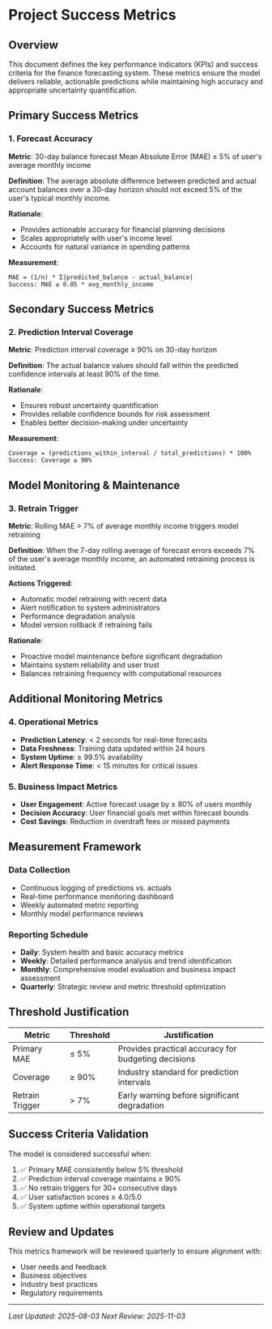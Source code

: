 # Project Success Metrics

## Overview

This document defines the key performance indicators (KPIs) and success criteria for the finance forecasting system. These metrics ensure the model delivers reliable, actionable predictions while maintaining high accuracy and appropriate uncertainty quantification.

## Primary Success Metrics

### 1. Forecast Accuracy
**Metric**: 30-day balance forecast Mean Absolute Error (MAE) ≤ 5% of user's average monthly income

**Definition**: The average absolute difference between predicted and actual account balances over a 30-day horizon should not exceed 5% of the user's typical monthly income.

**Rationale**:
- Provides actionable accuracy for financial planning decisions
- Scales appropriately with user's income level
- Accounts for natural variance in spending patterns

**Measurement**:
```
MAE = (1/n) * Σ|predicted_balance - actual_balance|
Success: MAE ≤ 0.05 * avg_monthly_income
```

## Secondary Success Metrics

### 2. Prediction Interval Coverage
**Metric**: Prediction interval coverage ≥ 90% on 30-day horizon

**Definition**: The actual balance values should fall within the predicted confidence intervals at least 90% of the time.

**Rationale**:
- Ensures robust uncertainty quantification
- Provides reliable confidence bounds for risk assessment
- Enables better decision-making under uncertainty

**Measurement**:
```
Coverage = (predictions_within_interval / total_predictions) * 100%
Success: Coverage ≥ 90%
```

## Model Monitoring & Maintenance

### 3. Retrain Trigger
**Metric**: Rolling MAE > 7% of average monthly income triggers model retraining

**Definition**: When the 7-day rolling average of forecast errors exceeds 7% of the user's average monthly income, an automated retraining process is initiated.

**Actions Triggered**:
- Automatic model retraining with recent data
- Alert notification to system administrators
- Performance degradation analysis
- Model version rollback if retraining fails

**Rationale**:
- Proactive model maintenance before significant degradation
- Maintains system reliability and user trust
- Balances retraining frequency with computational resources

## Additional Monitoring Metrics

### 4. Operational Metrics
- **Prediction Latency**: < 2 seconds for real-time forecasts
- **Data Freshness**: Training data updated within 24 hours
- **System Uptime**: ≥ 99.5% availability
- **Alert Response Time**: < 15 minutes for critical issues

### 5. Business Impact Metrics
- **User Engagement**: Active forecast usage by ≥ 80% of users monthly
- **Decision Accuracy**: User financial goals met within forecast bounds
- **Cost Savings**: Reduction in overdraft fees or missed payments

## Measurement Framework

### Data Collection
- Continuous logging of predictions vs. actuals
- Real-time performance monitoring dashboard
- Weekly automated metric reporting
- Monthly model performance reviews

### Reporting Schedule
- **Daily**: System health and basic accuracy metrics
- **Weekly**: Detailed performance analysis and trend identification
- **Monthly**: Comprehensive model evaluation and business impact assessment
- **Quarterly**: Strategic review and metric threshold optimization

## Threshold Justification

| Metric | Threshold | Justification |
|--------|-----------|---------------|
| Primary MAE | ≤ 5% | Provides practical accuracy for budgeting decisions |
| Coverage | ≥ 90% | Industry standard for prediction intervals |
| Retrain Trigger | > 7% | Early warning before significant degradation |

## Success Criteria Validation

The model is considered successful when:
1. ✅ Primary MAE consistently below 5% threshold
2. ✅ Prediction interval coverage maintains ≥ 90%
3. ✅ No retrain triggers for 30+ consecutive days
4. ✅ User satisfaction scores ≥ 4.0/5.0
5. ✅ System uptime within operational targets

## Review and Updates

This metrics framework will be reviewed quarterly to ensure alignment with:
- User needs and feedback
- Business objectives
- Industry best practices
- Regulatory requirements

---

*Last Updated: 2025-08-03*
*Next Review: 2025-11-03*

